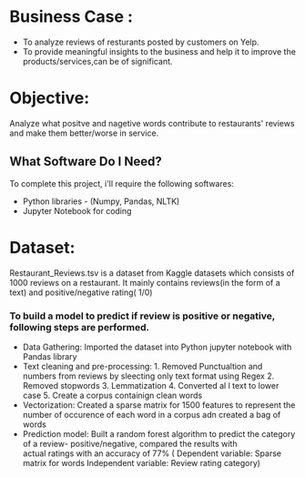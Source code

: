 

# Business Case :

- To analyze reviews of resturants posted by customers on Yelp.
- To provide meaningful insights to the business and help it to improve the products/services,can be of significant.

# Objective:                 

Analyze what positve and nagetive words contribute to restaurants' reviews and make them better/worse in service. 

## What Software Do I Need?

To complete this project, i'll require the following softwares:

- Python libraries - (Numpy, Pandas, NLTK)
- Jupyter Notebook for coding

# Dataset:	               

Restaurant_Reviews.tsv is a dataset from Kaggle datasets which consists of 1000 reviews on a restaurant. It mainly contains reviews(in the form of a text) and positive/negative rating( 1/0) 

### To build a model to predict if review is positive or negative, following steps are performed.

- Data Gathering: Imported the dataset into Python jupyter notebook with Pandas library
- Text cleaning and pre-processing: 1. Removed Punctualtion and numbers from reviews by sleecting only text format using Regex
                                    2. Removed stopwords
                                    3. Lemmatization
                                    4. Converted al l text to lower case
                                    5. Create a corpus containign clean words
- Vectorization: Created a sparse matrix for 1500 features to represent the number of occurence of each word in a corpus adn created a                    bag of words
- Prediction model: Built a random forest algorithm to predict the category of a review- positive/negative, compared the results with  
                    actual ratings with an accuracy of 77%
                    ( Dependent variable: Sparse matrix for words
                      Independent variable: Review rating category) 
      
